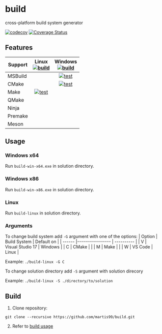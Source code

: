# build

cross-platform build system generator 

[![codecov](https://codecov.io/github/martis99/build/branch/main/graph/badge.svg?token=YBT0AA2GPG)](https://codecov.io/github/martis99/build)
[![Coverage Status](https://coveralls.io/repos/github/martis99/build/badge.svg)](https://coveralls.io/github/martis99/build)

## Features

| Support | Linux <br> [![build](https://github.com/martis99/build/actions/workflows/build-linux.yml/badge.svg)](https://github.com/martis99/build/actions/workflows/build-linux.yml) | Windows <br> [![build](https://github.com/martis99/build/actions/workflows/build-windows.yml/badge.svg)](https://github.com/martis99/build/actions/workflows/build-windows.yml) |
| ----- | :-: | :-: |
MSBuild |     | [![test](https://github.com/martis99/build/actions/workflows/test-windows-msbuild.yml/badge.svg)](https://github.com/martis99/build/actions/workflows/test-windows-msbuild.yml) |
CMake   |     | [![test](https://github.com/martis99/build/actions/workflows/test-windows-cmake.yml/badge.svg)](https://github.com/martis99/build/actions/workflows/test-windows-cmake.yml) |
Make    | [![test](https://github.com/martis99/build/actions/workflows/test-linux-make.yml/badge.svg)](https://github.com/martis99/build/actions/workflows/test-linux-make.yml) |     |
QMake   |     |     |
Ninja   |     |     |
Premake |     |     |
Meson   |     |     |

## Usage

### Windows x64

Run `build-win-x64.exe` in solution directory.  

### Windows x86

Run `build-win-x86.exe` in solution directory.  

### Linux

Run `build-linux` in solution directory.  

### Arguments

To change build system add `-G` argument with one of the options:
| Option |   Build System   | Default on |
| ------ |----------------- | ---------- |
| V      | Visual Studio 17 | Windows    |
| C      | CMake            |            |
| M      | Make             |            |
| W      | VS Code          | Linux      |

Example: `./build-linux -G C`

To change solution directory add `-S` argument with solution direcory

Example: `./build-linux -S ./directory/to/solution`

## Build

1. Clone repository:
```
git clone --recursive https://github.com/martis99/build.git
```
2. Refer to [build usage](https://github.com/martis99/build#usage)
